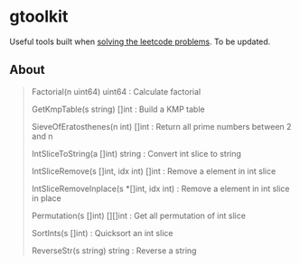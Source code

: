 # gtoolkit

Useful tools built when [solving the leetcode problems](https://github.com/ZhengjunHUO/leetcode). To be updated.

## About
> Factorial(n uint64) uint64 : Calculate factorial
>
> GetKmpTable(s string) []int : Build a KMP table 
> 
> SieveOfEratosthenes(n int) []int : Return all prime numbers between 2 and n
>
> IntSliceToString(a []int) string : Convert int slice to string
>
> IntSliceRemove(s []int, idx int) []int : Remove a element in int slice
>
> IntSliceRemoveInplace(s *[]int, idx int) : Remove a element in int slice in place
>
> Permutation(s []int) [][]int : Get all permutation of int slice
>
> SortInts(s []int) : Quicksort an int slice
>
> ReverseStr(s string) string : Reverse a string
